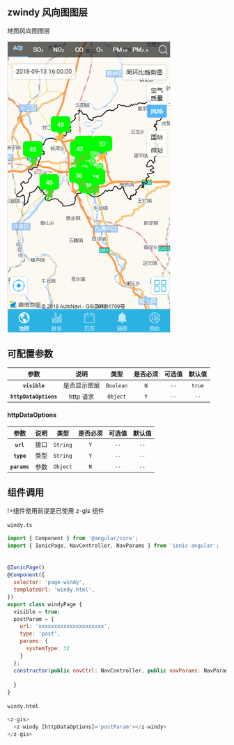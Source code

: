 ## zwindy 风向图图层

地图风向图图层

![](../_images/app/app-windy.png)

## 可配置参数

|         参数          |     说明     |   类型    | 是否必须 | 可选值 | 默认值 |
| :-------------------: | :----------: | :-------: | :------: | :----: | :----: |
|     **`visible`**     | 是否显示图层 | `Boolean` |   `N`    |  `--`  | `true` |
| **`httpDataOptions`** |  http 请求   | `Object`  |   `Y`    |  `--`  |  `--`  |

#### httpDataOptions

|     参数     | 说明 |   类型   | 是否必须 | 可选值 | 默认值 |
| :----------: | :--: | :------: | :------: | :----: | :----: |
|  **`url`**   | 接口 | `String` |   `Y`    |  `--`  |  `--`  |
|  **`type`**  | 类型 | `String` |   `Y`    |  `--`  |  `--`  |
| **`params`** | 参数 | `Object` |   `N`    |  `--`  |  `--`  |

## 组件调用

!>组件使用前提是已使用 z-gis 组件

`windy.ts`

```js
import { Component } from '@angular/core';
import { IonicPage, NavController, NavParams } from 'ionic-angular';


@IonicPage()
@Component({
  selector: 'page-windy',
  templateUrl: 'windy.html',
})
export class windyPage {
  visible = true;
  postParam = {
    url: 'xxxxxxxxxxxxxxxxxxxxx',
    type: 'post',
    params: {
      systemType: 32
    }
  };
  constructor(public navCtrl: NavController, public navParams: NavParams) {

  }
}
```

`windy.html`

```js
<z-gis>
  <z-windy [httpDataOptions]='postParam'></z-windy>
</z-gis>
```
